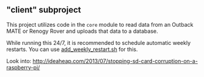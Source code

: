 ## "client" subproject
This project utilizes code in the `core` module to read data from an Outback MATE or Renogy Rover
and uploads that data to a database.

While running this 24/7, it is recommended to schedule automatic weekly restarts. You can use [add_weekly_restart.sh](../other/linux/add_weekly_restart.sh) for this.

Look into: http://ideaheap.com/2013/07/stopping-sd-card-corruption-on-a-raspberry-pi/

